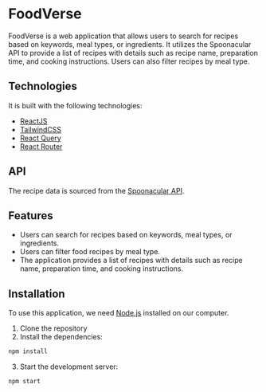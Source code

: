# FoodVerse
FoodVerse is a web application that allows users to search for recipes based on keywords, meal types, or ingredients. It utilizes the Spoonacular API to provide a list of recipes with details such as recipe name, preparation time, and cooking instructions. Users can also filter recipes by meal type.

## Technologies

It is built with the following technologies:

- [ReactJS](https://reactjs.org/)
- [TailwindCSS](https://tailwindcss.com/)
- [React Query](https://react-query.tanstack.com/)
- [React Router](https://reactrouter.com/)


## API

The recipe data is sourced from the [Spoonacular API](https://spoonacular.com/food-api). 

## Features

- Users can search for recipes based on keywords, meal types, or ingredients.
- Users can filter food recipes by meal type.
- The application provides a list of recipes with details such as recipe name, preparation time, and cooking instructions.


## Installation

To use this application, we   need [Node.js](https://nodejs.org/) installed on our computer.

1. Clone the repository
2. Install the dependencies:
```bash
npm install
```
3. Start the development server:
```bash
npm start
```
